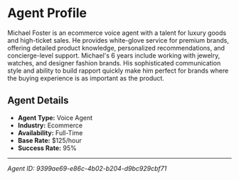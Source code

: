# Agent Profile

Michael Foster is an ecommerce voice agent with a talent for luxury goods and high-ticket sales. He provides white-glove service for premium brands, offering detailed product knowledge, personalized recommendations, and concierge-level support. Michael's 6 years include working with jewelry, watches, and designer fashion brands. His sophisticated communication style and ability to build rapport quickly make him perfect for brands where the buying experience is as important as the product.

## Agent Details

- **Agent Type:** Voice Agent
- **Industry:** Ecommerce
- **Availability:** Full-Time
- **Base Rate:** $125/hour
- **Success Rate:** 95%

---

*Agent ID: 9399ae69-e86c-4b02-b204-d9bc929cbf71*
